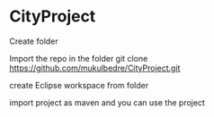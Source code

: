 # CityProject
Create folder

Import the repo in the folder
git clone https://github.com/mukulbedre/CityProject.git

create Eclipse workspace from folder 

import project as maven and you can use the project
